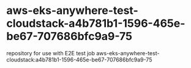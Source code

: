 # aws-eks-anywhere-test-cloudstack-a4b781b1-1596-465e-be67-707686bfc9a9-75
repository for use with E2E test job aws-eks-anywhere-test-cloudstack:a4b781b1-1596-465e-be67-707686bfc9a9-75
